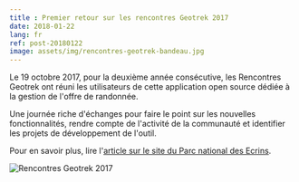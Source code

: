 ```yaml
---
title : Premier retour sur les rencontres Geotrek 2017
date: 2018-01-22
lang: fr
ref: post-20180122
image: assets/img/rencontres-geotrek-bandeau.jpg
---
```


Le 19 octobre 2017, pour la deuxième année consécutive, les Rencontres Geotrek ont réuni les utilisateurs de cette application open source dédiée à la gestion de l'offre de randonnée. 

Une journée riche d'échanges pour faire le point sur les nouvelles fonctionnalités, rendre compte de l'activité de la communauté et identifier les projets de développement de l'outil.

<!--more-->

Pour en savoir plus, lire l'<a target="_blank" href="http://www.ecrins-parcnational.fr/actualite/rencontres-geotrek-numerique-service-valorisation-territoires">article sur le site du Parc national des Ecrins</a>.

<img alt="Rencontres Geotrek 2017" src="{{site.base_url}}/assets/img/rencontres-geotrek-bandeau.jpg" style="max-width: 100%"/>
